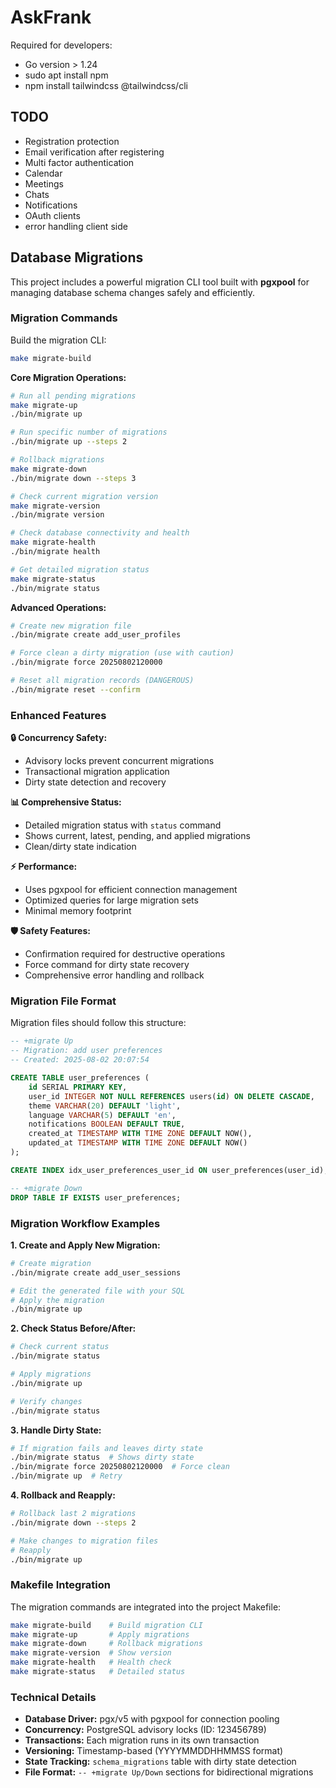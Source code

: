 # AskFrank

Required for developers:
- Go version > 1.24
- sudo apt install npm
- npm install tailwindcss @tailwindcss/cli

## TODO

- Registration protection
- Email verification after registering
- Multi factor authentication
- Calendar
- Meetings
- Chats
- Notifications
- OAuth clients
- error handling client side
<!-- // Add this in the catch block after console.error
if (systemMessage && window.location.hostname !== 'localhost') {
    // Send to your error reporting service
    fetch('/api/log-error', {
        method: 'POST',
        headers: { 'Content-Type': 'application/json' },
        body: JSON.stringify({
            error: systemMessage,
            context: 'login_form',
            timestamp: new Date().toISOString(),
            userAgent: navigator.userAgent
        })
    }).catch(() => {}); // Silently fail if logging fails
} -->
## Database Migrations

This project includes a powerful migration CLI tool built with **pgxpool** for managing database schema changes safely and efficiently.

### Migration Commands

Build the migration CLI:
```bash
make migrate-build
```

**Core Migration Operations:**
```bash
# Run all pending migrations
make migrate-up
./bin/migrate up

# Run specific number of migrations
./bin/migrate up --steps 2

# Rollback migrations
make migrate-down
./bin/migrate down --steps 3

# Check current migration version
make migrate-version
./bin/migrate version

# Check database connectivity and health
make migrate-health
./bin/migrate health

# Get detailed migration status
make migrate-status
./bin/migrate status
```

**Advanced Operations:**
```bash
# Create new migration file
./bin/migrate create add_user_profiles

# Force clean a dirty migration (use with caution)
./bin/migrate force 20250802120000

# Reset all migration records (DANGEROUS)
./bin/migrate reset --confirm
```

### Enhanced Features

**🔒 Concurrency Safety:**
- Advisory locks prevent concurrent migrations
- Transactional migration application
- Dirty state detection and recovery

**📊 Comprehensive Status:**
- Detailed migration status with `status` command
- Shows current, latest, pending, and applied migrations
- Clean/dirty state indication

**⚡ Performance:**
- Uses pgxpool for efficient connection management
- Optimized queries for large migration sets
- Minimal memory footprint

**🛡️ Safety Features:**
- Confirmation required for destructive operations
- Force command for dirty state recovery
- Comprehensive error handling and rollback

### Migration File Format

Migration files should follow this structure:

```sql
-- +migrate Up
-- Migration: add user preferences
-- Created: 2025-08-02 20:07:54

CREATE TABLE user_preferences (
    id SERIAL PRIMARY KEY,
    user_id INTEGER NOT NULL REFERENCES users(id) ON DELETE CASCADE,
    theme VARCHAR(20) DEFAULT 'light',
    language VARCHAR(5) DEFAULT 'en',
    notifications BOOLEAN DEFAULT TRUE,
    created_at TIMESTAMP WITH TIME ZONE DEFAULT NOW(),
    updated_at TIMESTAMP WITH TIME ZONE DEFAULT NOW()
);

CREATE INDEX idx_user_preferences_user_id ON user_preferences(user_id);

-- +migrate Down
DROP TABLE IF EXISTS user_preferences;
```

### Migration Workflow Examples

**1. Create and Apply New Migration:**
```bash
# Create migration
./bin/migrate create add_user_sessions

# Edit the generated file with your SQL
# Apply the migration
./bin/migrate up
```

**2. Check Status Before/After:**
```bash
# Check current status
./bin/migrate status

# Apply migrations
./bin/migrate up

# Verify changes
./bin/migrate status
```

**3. Handle Dirty State:**
```bash
# If migration fails and leaves dirty state
./bin/migrate status  # Shows dirty state
./bin/migrate force 20250802120000  # Force clean
./bin/migrate up  # Retry
```

**4. Rollback and Reapply:**
```bash
# Rollback last 2 migrations
./bin/migrate down --steps 2

# Make changes to migration files
# Reapply
./bin/migrate up
```

### Makefile Integration

The migration commands are integrated into the project Makefile:

```bash
make migrate-build    # Build migration CLI
make migrate-up       # Apply migrations
make migrate-down     # Rollback migrations  
make migrate-version  # Show version
make migrate-health   # Health check
make migrate-status   # Detailed status
```

### Technical Details

- **Database Driver:** pgx/v5 with pgxpool for connection pooling
- **Concurrency:** PostgreSQL advisory locks (ID: 123456789)
- **Transactions:** Each migration runs in its own transaction
- **Versioning:** Timestamp-based (YYYYMMDDHHMMSS format)
- **State Tracking:** `schema_migrations` table with dirty state detection
- **File Format:** `-- +migrate Up/Down` sections for bidirectional migrations